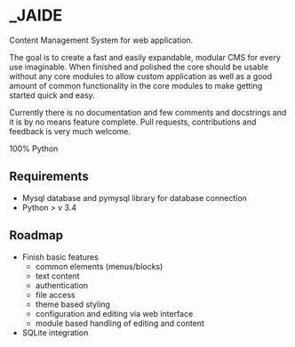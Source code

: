 \_JAIDE
====

Content Management System for web application.

The goal is to create a fast and easily expandable, modular CMS for every use imaginable. When finished and polished the core should be usable without any core modules to allow custom application as well as a good amount of common functionality in the core modules to make getting started quick and easy.

Currently there is no documentation and few comments and docstrings and it is by no means feature complete. Pull requests, contributions and feedback is very much welcome.

100% Python

Requirements
---
* Mysql database and pymysql library for database connection
* Python > v 3.4

Roadmap
---
* Finish basic features
    * common elements (menus/blocks)
    * text content
    * authentication
    * file access
    * theme based styling
    * configuration and editing via web interface
    * module based handling of editing and content
* SQLite integration